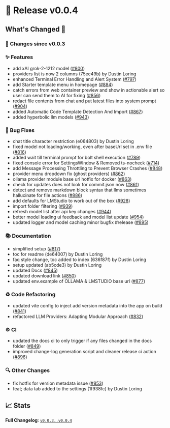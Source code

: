 # 🚀 Release v0.0.4

## What's Changed 🌟

### 🔄 Changes since v0.0.3

### ✨ Features

* add xAI grok-2-1212 model ([#800](https://github.com/stackblitz-labs/bolt.diy/pull/800))
* providers list is now 2 columns (75ec49b) by Dustin Loring
* enhanced Terminal Error Handling and Alert System ([#797](https://github.com/stackblitz-labs/bolt.diy/pull/797))
* add Starter template menu in homepage ([#884](https://github.com/stackblitz-labs/bolt.diy/pull/884))
* catch errors from web container preview and show in actionable alert so user can send them to AI for fixing ([#856](https://github.com/stackblitz-labs/bolt.diy/pull/856))
* redact file contents from chat and put latest files into system prompt  ([#904](https://github.com/stackblitz-labs/bolt.diy/pull/904))
* added Automatic Code Template Detection And Import ([#867](https://github.com/stackblitz-labs/bolt.diy/pull/867))
* added hyperbolic llm models ([#943](https://github.com/stackblitz-labs/bolt.diy/pull/943))


### 🐛 Bug Fixes

* chat title character restriction (e064803) by Dustin Loring
* fixed model not loading/working, even after baseUrl set in .env file ([#816](https://github.com/stackblitz-labs/bolt.diy/pull/816))
* added wait till terminal prompt for bolt shell execution ([#789](https://github.com/stackblitz-labs/bolt.diy/pull/789))
* fixed console error for SettingsWIndow & Removed ts-nocheck  ([#714](https://github.com/stackblitz-labs/bolt.diy/pull/714))
* add Message Processing Throttling to Prevent Browser Crashes ([#848](https://github.com/stackblitz-labs/bolt.diy/pull/848))
* provider menu dropdown fix (ghost providers) ([#862](https://github.com/stackblitz-labs/bolt.diy/pull/862))
* ollama provider module base url hotfix for docker ([#863](https://github.com/stackblitz-labs/bolt.diy/pull/863))
* check for updates does not look for commit.json now ([#861](https://github.com/stackblitz-labs/bolt.diy/pull/861))
* detect and remove markdown block syntax that llms sometimes hallucinate for file actions ([#886](https://github.com/stackblitz-labs/bolt.diy/pull/886))
* add defaults for LMStudio to work out of the box ([#928](https://github.com/stackblitz-labs/bolt.diy/pull/928))
* import folder filtering ([#939](https://github.com/stackblitz-labs/bolt.diy/pull/939))
* refresh model list after api key changes ([#944](https://github.com/stackblitz-labs/bolt.diy/pull/944))
* better model loading ui feedback and model list update ([#954](https://github.com/stackblitz-labs/bolt.diy/pull/954))
* updated logger and model caching minor bugfix #release ([#895](https://github.com/stackblitz-labs/bolt.diy/pull/895))


### 📚 Documentation

* simplified setup ([#817](https://github.com/stackblitz-labs/bolt.diy/pull/817))
* toc for readme (de64007) by Dustin Loring
* faq style change, toc added to index (636f87f) by Dustin Loring
* setup updated (ab5cde3) by Dustin Loring
* updated Docs ([#845](https://github.com/stackblitz-labs/bolt.diy/pull/845))
* updated download link ([#850](https://github.com/stackblitz-labs/bolt.diy/pull/850))
* updated env.example of OLLAMA & LMSTUDIO base url ([#877](https://github.com/stackblitz-labs/bolt.diy/pull/877))


### ♻️ Code Refactoring

* updated vite config to inject add version metadata into the app on build ([#841](https://github.com/stackblitz-labs/bolt.diy/pull/841))
*  refactored LLM Providers: Adapting Modular Approach ([#832](https://github.com/stackblitz-labs/bolt.diy/pull/832))


### ⚙️ CI

* updated the docs ci to only trigger if any files changed in the docs folder ([#849](https://github.com/stackblitz-labs/bolt.diy/pull/849))
* improved change-log generation script and cleaner release ci action ([#896](https://github.com/stackblitz-labs/bolt.diy/pull/896))


### 🔍 Other Changes

* fix hotfix for version metadata issue ([#853](https://github.com/stackblitz-labs/bolt.diy/pull/853))
* feat; data tab added to the settings (1f938fc) by Dustin Loring


## 📈 Stats

**Full Changelog**: [`v0.0.3..v0.0.4`](https://github.com/stackblitz-labs/bolt.diy/compare/v0.0.3...v0.0.4)
